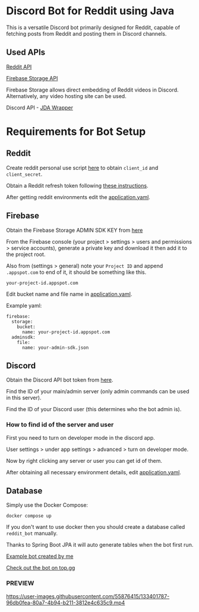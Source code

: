 # Discord Bot for Reddit using Java

This is a versatile Discord bot primarily designed for Reddit, capable of fetching posts from Reddit and posting them in Discord channels.

## Used APIs ##

[Reddit API](https://www.reddit.com/dev/api/)

[Firebase Storage API](https://console.firebase.google.com/)

Firebase Storage allows direct embedding of Reddit videos in Discord. Alternatively, any video hosting site can be used.

Discord API - [JDA Wrapper](https://github.com/DV8FromTheWorld/JDA)

# Requirements for Bot Setup #

## Reddit ##

Create reddit personal use script [here](https://www.reddit.com/prefs/apps) to obtain `client_id` and `client_secret`.

Obtain a Reddit refresh token following [these instructions](https://github.com/reddit-archive/reddit/wiki/OAuth2).

After getting reddit environments edit the [application.yaml](https://github.com/Glaxier0/discord-bot-reddit-java/blob/4ae350a1d9a1ef2bb6738b8d98c5a84d71edd535/src/main/resources/application.yaml#L17).

## Firebase ##

Obtain the Firebase Storage ADMIN SDK KEY from [here](https://console.firebase.google.com/)

From the Firebase console (your project > settings > users and permissions > service accounts), generate a private key and download it then add it to the project root.

Also from (settings > general) note your `Project ID` and append `.appspot.com` to end of it, it should be something like this.

```
your-project-id.appspot.com
```

Edit bucket name and file name in [application.yaml](https://github.com/Glaxier0/discord-bot-reddit-java/blob/4ae350a1d9a1ef2bb6738b8d98c5a84d71edd535/src/main/resources/application.yaml#L34).

Example yaml:
```
firebase:
  storage:
    bucket:
      name: your-project-id.appspot.com
  adminsdk:
    file:
      name: your-admin-sdk.json
```

## Discord ##

Obtain the Discord API bot token from [here](https://discord.com/developers/applications).

Find the ID of your main/admin server (only admin commands can be used in this server).

Find the ID of your Discord user (this determines who the bot admin is).

### How to find id of the server and user ###

First you need to turn on developer mode in the discord app.

User settings > under app settings > advanced > turn on developer mode.

Now by right clicking any server or user you can get id of them.

After obtaining all necessary environment details, edit [application.yaml](https://github.com/Glaxier0/discord-bot-reddit-java/blob/4ae350a1d9a1ef2bb6738b8d98c5a84d71edd535/src/main/resources/application.yaml#L28).

## Database ##

Simply use the Docker Compose:

```
docker compose up
```

If you don't want to use docker then you should create a database called `reddit_bot` manually.

Thanks to Spring Boot JPA it will auto generate tables when the bot first run.


[Example bot created by me](https://discord.com/api/oauth2/authorize?client_id=863361433807093792&permissions=139586889792&scope=bot%20applications.commands)

[Check out the bot on top.gg](https://top.gg/bot/855806720834928641)

### PREVIEW ###

https://user-images.githubusercontent.com/55876415/133401787-96db0fea-80a7-4b94-b211-3812e4c635c9.mp4
